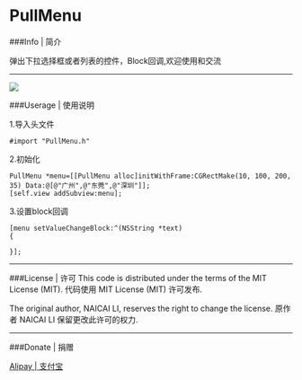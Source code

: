 PullMenu
===========
###Info | 简介

弹出下拉选择框或者列表的控件，Block回调,欢迎使用和交流
****
<img src="http://github.com/LINAICAI/PullMenu/master/screenshot.gif" />


###Userage | 使用说明

1.导入头文件

    #import "PullMenu.h"



2.初始化


    PullMenu *menu=[[PullMenu alloc]initWithFrame:CGRectMake(10, 100, 200, 35) Data:@[@"广州",@"东莞",@"深圳"]];
    [self.view addSubview:menu];
                         
3.设置block回调


    [menu setValueChangeBlock:^(NSString *text)
    {

    }];
        
        
****
###License | 许可
This code is distributed under the terms of the MIT License (MIT).
代码使用 MIT License (MIT) 许可发布.

The original author, NAICAI LI, reserves the right to change the license.
原作者 NAICAI LI 保留更改此许可的权力.
****
###Donate | 捐赠
	
[Alipay | 支付宝](https://me.alipay.com/linaicai)











